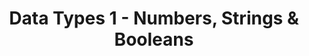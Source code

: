 ---
class: 'javascript'
title: 'Data Types 1 - Numbers, Strings & Booleans'
youtube: 'PzboFBOeazM'
order: 4
length: 127
---